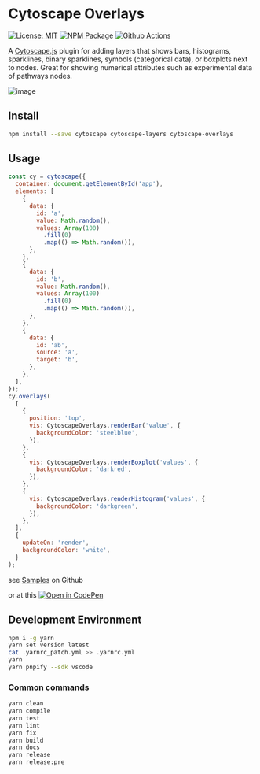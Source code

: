 # Cytoscape Overlays

[![License: MIT][mit-image]][mit-url] [![NPM Package][npm-image]][npm-url] [![Github Actions][github-actions-image]][github-actions-url]

A [Cytoscape.js](https://js.cytoscape.org) plugin for adding layers that shows bars, histograms, sparklines, binary sparklines, symbols (categorical data), or boxplots next to nodes.
Great for showing numerical attributes such as experimental data of pathways nodes.

![image](https://user-images.githubusercontent.com/4129778/87938105-5220ae00-ca96-11ea-839a-0321990d2171.png)

## Install

```sh
npm install --save cytoscape cytoscape-layers cytoscape-overlays
```

## Usage

```js
const cy = cytoscape({
  container: document.getElementById('app'),
  elements: [
    {
      data: {
        id: 'a',
        value: Math.random(),
        values: Array(100)
          .fill(0)
          .map(() => Math.random()),
      },
    },
    {
      data: {
        id: 'b',
        value: Math.random(),
        values: Array(100)
          .fill(0)
          .map(() => Math.random()),
      },
    },
    {
      data: {
        id: 'ab',
        source: 'a',
        target: 'b',
      },
    },
  ],
});
cy.overlays(
  [
    {
      position: 'top',
      vis: CytoscapeOverlays.renderBar('value', {
        backgroundColor: 'steelblue',
      }),
    },
    {
      vis: CytoscapeOverlays.renderBoxplot('values', {
        backgroundColor: 'darkred',
      }),
    },
    {
      vis: CytoscapeOverlays.renderHistogram('values', {
        backgroundColor: 'darkgreen',
      }),
    },
  ],
  {
    updateOn: 'render',
    backgroundColor: 'white',
  }
);
```

see [Samples](https://github.com/sgratzl/cytoscape.js-overlays/tree/master/samples) on Github

or at this [![Open in CodePen][codepen]](https://codepen.io/sgratzl/pen/TODO)

## Development Environment

```sh
npm i -g yarn
yarn set version latest
cat .yarnrc_patch.yml >> .yarnrc.yml
yarn
yarn pnpify --sdk vscode
```

### Common commands

```sh
yarn clean
yarn compile
yarn test
yarn lint
yarn fix
yarn build
yarn docs
yarn release
yarn release:pre
```

[mit-image]: https://img.shields.io/badge/License-MIT-yellow.svg
[mit-url]: https://opensource.org/licenses/MIT
[npm-image]: https://badge.fury.io/js/cytoscape-overlays.svg
[npm-url]: https://npmjs.org/package/cytoscape-overlays
[github-actions-image]: https://github.com/sgratzl/cytoscape.js-overlays/workflows/ci/badge.svg
[github-actions-url]: https://github.com/sgratzl/cytoscape.js-overlays/actions
[codepen]: https://img.shields.io/badge/CodePen-open-blue?logo=codepen
[codesandbox]: https://img.shields.io/badge/CodeSandbox-open-blue?logo=codesandbox
